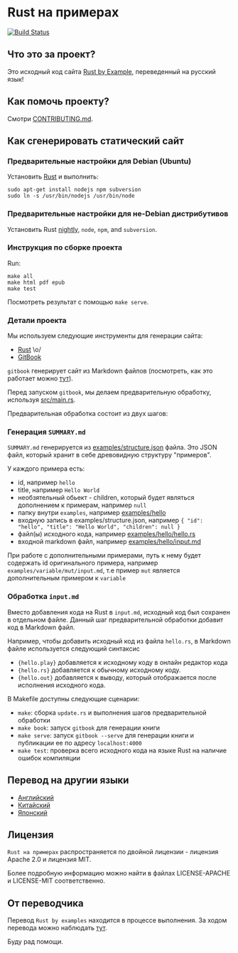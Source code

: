 # Rust на примерах

[![Build Status][travis-image]][travis-link]

## Что это за проект?

Это исходный код сайта [Rust by Example][website], переведенный на русский язык!

## Как помочь проекту?

Смотри [CONTRIBUTING.md][how-to-contribute].

## Как сгенерировать статический сайт

### Предварительные настройки для Debian (Ubuntu)

Установить [Rust](http://www.rust-lang.org/install.html) и выполнить:

```
sudo apt-get install nodejs npm subversion
sudo ln -s /usr/bin/nodejs /usr/bin/node
```

### Предварительные настройки для не-Debian дистрибутивов

Установить Rust [nightly](http://www.rust-lang.org/install.html),
`node`, `npm`, and `subversion`.

### Инструкция по сборке проекта

Run:

```
make all
make html pdf epub
make test
```

Посмотреть результат с помощью `make serve`.

### Детали проекта

Мы используем следующие инструменты для генерации сайта:

* [Rust][rust-lang] \o/
* [GitBook][gitbook]

`gitbook` генерирует сайт из Markdown файлов (посмотреть, как это работает
можно [тут][gitbook-format]).

Перед запуском `gitbook`, мы делаем предварительную обработку, используя
[src/main.rs][main-rs].

Предварительная обработка состоит из двух шагов:

### Генерация `SUMMARY.md`

`SUMMARY.md` генерируется из
[examples/structure.json][structure] файла. Это JSON файл, который
хранит в себе древовидную структуру "примеров".

У каждого примера есть:

* id, например `hello`
* title, например `Hello World`
* необзятельный обьект - children, который будет являться дополнением к примерам, например `null`
* папку внутри `examples`, например [examples/hello][hello-folder]
* входную запись в examples/structure.json, например
  `{ "id": "hello", "title": "Hello World", "children": null }`
* файл(ы) исходного кода, например [examples/hello/hello.rs][hello-rs]
* входной markdown файл, например
  [examples/hello/input.md][hello-md]

При работе с дополнительными примерами, путь к нему будет содержать id оригинального примера, например `examples/variable/mut/input.md`, т.е пример `mut` является дополнительным примером к `variable`

### Обработка `input.md`

Вместо добавления кода на Rust в `input.md`, исходный код был сохранен в отдельном файле.
Данный шаг предварительной обработки добавит код в Markdown файл.

Например, чтобы добавить исходный код из файла `hello.rs`, в Markdown файле используется следующий синтаксис

* `{hello.play}` добавляется к исходному коду в онлайн редактор кода
* `{hello.rs}` добавляется к обычному исходному коду.
* `{hello.out}` добавляется к выводу, который отображается после исполнения исходного кода.

В Makefile доступны следующие сценарии:

* `make`: сборка `update.rs` и выполнения шагов предварительной обработки
* `make book`: запуск `gitbook` для генерации книги
* `make serve`: запуск `gitbook --serve` для генерации книги и публикации ее по адресу `localhost:4000`
* `make test`: проверка всего исходного кода на языке Rust на наличие ошибок компиляции

## Перевод на другии языки

* [Английский](https://github.com/rust-lang/rust-by-example)
* [Китайский](https://github.com/rust-lang-cn/rust-by-example-cn)
* [Японский](https://github.com/rust-lang-ja/rust-by-example-ja)

## Лицензия

`Rust на примерах` распространяется по двойной лицензии - лицензия Apache 2.0 и лицензия MIT.

Более подробную информацию можно найти в файлах LICENSE-APACHE и LICENSE-MIT соответственно.

## От переводчика

Перевод `Rust by examples` находится в процессе выполнения. За ходом перевода можно наблюдать [тут](https://github.com/GordonFrikker/rust-by-example-ru/issues/1). 

Буду рад помощи.

[travis-image]: https://travis-ci.org/rust-lang/rust-by-example.svg?branch=master
[travis-link]: https://travis-ci.org/rust-lang/rust-by-example
[website]: http://rustbyexample.com
[how-to-contribute]: CONTRIBUTING.md
[rust-lang]: http://www.rust-lang.org/
[gitbook]: http://www.gitbook.io
[gitbook-format]: https://github.com/GitbookIO/gitbook#book-format
[main-rs]: src/main.rs
[structure]: examples/structure.json
[hello-folder]: examples/hello
[hello-rs]: examples/hello/hello.rs
[hello-md]: examples/hello/input.md

